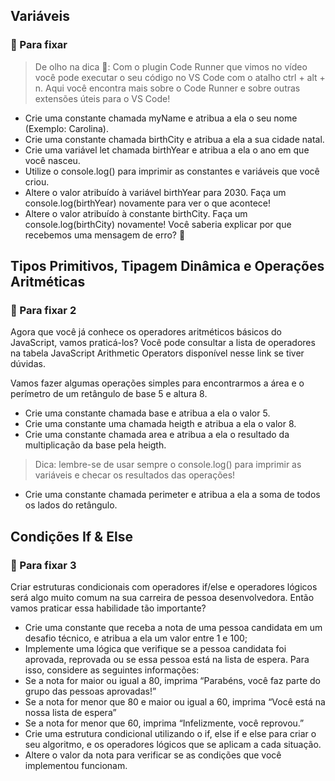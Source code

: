 ## Variáveis
### 🚀 Para fixar
> De olho na dica 👀: Com o plugin Code Runner que vimos no vídeo você pode executar o seu código no VS Code com o atalho ctrl + alt + n. Aqui você encontra mais sobre o Code Runner e sobre outras extensões úteis para o VS Code!

- Crie uma constante chamada myName e atribua a ela o seu nome (Exemplo: Carolina).
- Crie uma constante chamada birthCity e atribua a ela a sua cidade natal.
- Crie uma variável let chamada birthYear e atribua a ela o ano em que você nasceu.
- Utilize o console.log() para imprimir as constantes e variáveis que você criou.
- Altere o valor atribuído à variável birthYear para 2030. Faça um console.log(birthYear) novamente para ver o que acontece!
- Altere o valor atribuído à constante birthCity. Faça um console.log(birthCity) novamente! Você saberia explicar por que recebemos uma mensagem de erro? 🤔

## Tipos Primitivos, Tipagem Dinâmica e Operações Aritméticas
### 🚀 Para fixar 2

Agora que você já conhece os operadores aritméticos básicos do JavaScript, vamos praticá-los? Você pode consultar a lista de operadores na tabela JavaScript Arithmetic Operators disponível nesse link se tiver dúvidas.

Vamos fazer algumas operações simples para encontrarmos a área e o perímetro de um retângulo de base 5 e altura 8.

- Crie uma constante chamada base e atribua a ela o valor 5.
- Crie uma constante uma chamada heigth e atribua a ela o valor 8.
- Crie uma constante chamada area e atribua a ela o resultado da multiplicação da base pela heigth. 
> Dica: lembre-se de usar sempre o console.log() para imprimir as variáveis e checar os resultados das operações!
- Crie uma constante chamada perimeter e atribua a ela a soma de todos os lados do retângulo.

## Condições If & Else
### 🚀 Para fixar 3
Criar estruturas condicionais com operadores if/else e operadores lógicos será algo muito comum na sua carreira de pessoa desenvolvedora. Então vamos praticar essa habilidade tão importante?

- Crie uma constante que receba a nota de uma pessoa candidata em um desafio técnico, e atribua a ela um valor entre 1 e 100;
- Implemente uma lógica que verifique se a pessoa candidata foi aprovada, reprovada ou se essa pessoa está na lista de espera. Para isso, considere as seguintes informações:
- Se a nota for maior ou igual a 80, imprima “Parabéns, você faz parte do grupo das pessoas aprovadas!”
- Se a nota for menor que 80 e maior ou igual a 60, imprima “Você está na nossa lista de espera”
- Se a nota for menor que 60, imprima “Infelizmente, você reprovou.”
- Crie uma estrutura condicional utilizando o if, else if e else para criar o seu algoritmo, e os operadores lógicos que se aplicam a cada situação.
- Altere o valor da nota para verificar se as condições que você implementou funcionam.